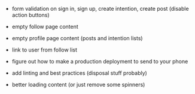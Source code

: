 - form validation on sign in, sign up, create intention, create post (disable action buttons)
- empty follow page content
- empty profile page content (posts and intention lists)
- link to user from follow list

- figure out how to make a production deployment to send to your phone
- add linting and best practices (disposal stuff probably)

- better loading content (or just remove some spinners)
